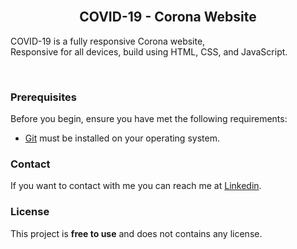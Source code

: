   <br />

  <h2 align="center">COVID-19 - Corona Website</h2>

COVID-19 is a fully responsive Corona website, <br />Responsive for all devices, build using HTML, CSS, and JavaScript.

</div>

<br />

### Prerequisites

Before you begin, ensure you have met the following requirements:

- [Git](https://git-scm.com/downloads "Download Git") must be installed on your operating system.

### Contact

If you want to contact with me you can reach me at [Linkedin](https://www.linkedin.com/in/vanshita-hingorani-60a256234).

### License

This project is **free to use** and does not contains any license.

